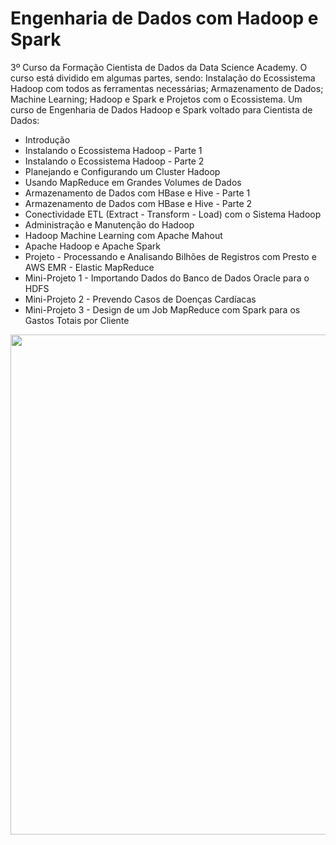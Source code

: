 # Engenharia de Dados com Hadoop e Spark

3º Curso da Formação Cientista de Dados da Data Science Academy. O curso está dividido em algumas partes, sendo: Instalação do Ecossistema Hadoop com todos as ferramentas necessárias; Armazenamento de Dados; Machine Learning; Hadoop e Spark e Projetos com o Ecossistema. Um curso de Engenharia de Dados Hadoop e Spark voltado para Cientista de Dados:

<ul>
  <li>Introdução</li>
  <li>Instalando o Ecossistema Hadoop - Parte 1</li>
  <li>Instalando o Ecossistema Hadoop - Parte 2</li>
  <li>Planejando e Configurando um Cluster Hadoop</li>
  <li>Usando MapReduce em Grandes Volumes de Dados</li>
  <li>Armazenamento de Dados com HBase e Hive - Parte 1</li>
  <li>Armazenamento de Dados com HBase e Hive - Parte 2</li>
  <li>Conectividade ETL (Extract - Transform - Load) com o Sistema Hadoop</li>
  <li>Administração e Manutenção do Hadoop</li>
  <li>Hadoop Machine Learning com Apache Mahout</li>
  <li>Apache Hadoop e Apache Spark</li>
  <li>Projeto - Processando e Analisando Bilhões de Registros com Presto e AWS EMR - Elastic MapReduce</li>
  <li>Mini-Projeto 1 - Importando Dados do Banco de Dados Oracle para o HDFS</li>
  <li>Mini-Projeto 2 - Prevendo Casos de Doenças Cardíacas</li>
  <li>Mini-Projeto 3 - Design de um Job MapReduce com Spark para os Gastos Totais por Cliente</li>
</ul>

<center><img src="https://user-images.githubusercontent.com/61481422/108283818-c291c980-7162-11eb-801b-4695b2347cf2.png" alt="" width="800"></center>
